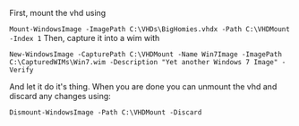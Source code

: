 First, mount the vhd using

`Mount-WindowsImage -ImagePath C:\VHDs\BigHomies.vhdx -Path C:\VHDMount -Index 1`
Then, capture it into a wim with

`New-WindowsImage -CapturePath C:\VHDMount -Name Win7Image -ImagePath C:\CapturedWIMs\Win7.wim -Description "Yet another Windows 7 Image" -Verify`

And let it do it's thing. When you are done you can unmount the vhd and discard any changes using:

`Dismount-WindowsImage -Path C:\VHDMount -Discard`
